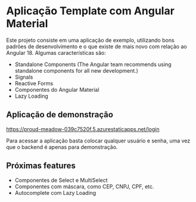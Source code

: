 # Aplicação Template com Angular Material

Este projeto consiste em uma aplicação de exemplo, utilizando bons padrões de desenvolvimento e o que existe de mais novo com relação ao Angular 18. Algumas características são:

* Standalone Components (The Angular team recommends using standalone components for all new development.)
* Signals
* Reactive Forms
* Componentes do Angular Material
* Lazy Loading

## Aplicação de demonstração

https://proud-meadow-039c7520f.5.azurestaticapps.net/login

Para acessar a aplicação basta colocar qualquer usuário e senha, uma vez que o backend é apenas para demonstração.

## Próximas features

* Componentes de Select e MultiSelect
* Componentes com máscara, como CEP, CNPJ, CPF, etc.
* Autocomplete com Lazy Loading

